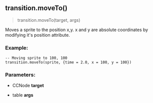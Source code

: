 
## transition.moveTo()

> transition.moveTo(target, args)

Moves a sprite to the position x,y. x and y are absolute coordinates by modifying it's position attribute.

### Example:

    -- Moving sprite to 100, 100
    transition.moveTo(sprite, {time = 2.0, x = 100, y = 100})

### Parameters:

-   CCNode **target**

-   table **args**
